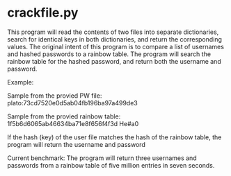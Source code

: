 # crackfile.py
This program will read the contents of two files into separate dictionaries, search for identical keys in both dictionaries, and return the corresponding values. The original intent of this program is to compare a list of usernames and hashed passwords to a rainbow table. The program will search the rainbow table for the hashed password, and return both the username and password.

Example:

Sample from the provied PW file: plato:73cd7520e0d5ab04fb196ba97a499de3

Sample from the provied rainbow table: 1f5b6d6065ab46634ba71e8f656f4f3d He#a0

If the hash (key) of the user file matches the hash of the rainbow table, the program will return the username and password

Current benchmark: The program will return three usernames and passwords from a rainbow table of five million entries in seven seconds.

